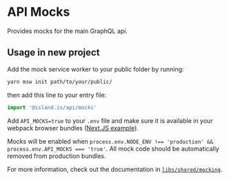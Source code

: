 # API Mocks

Provides mocks for the main GraphQL api.

## Usage in new project

Add the mock service worker to your public folder by running:

```bash
yarn msw init path/to/your/public/
```

then add this line to your entry file:

```typescript
import '@island.is/api/mocks'
```

Add `API_MOCKS=true` to your `.env` file and make sure it is available in your webpack browser bundles ([Next.JS example](../../../apps/web/next.config.js)).

Mocks will be enabled when `process.env.NODE_ENV !== 'production' && process.env.API_MOCKS === 'true'`. All mock code should be automatically removed from production bundles.

For more information, check out the documentation in [`libs/shared/mocking`](../../shared/mocking/README.md).
